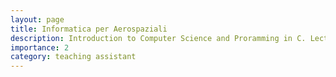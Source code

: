 ```yaml
---
layout: page
title: Informatica per Aerospaziali 
description: Introduction to Computer Science and Proramming in C. Lecturer G. Pelosi.
importance: 2
category: teaching assistant
---
```


